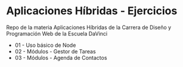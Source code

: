 # Aplicaciones Híbridas - Ejercicios

Repo de la materia Aplicaciones Híbridas de la Carrera de Diseño y Programación Web de la Escuela DaVinci

* 01 - Uso básico de Node
* 02 - Módulos - Gestor de Tareas
* 03 - Módulos - Agenda de Contactos
